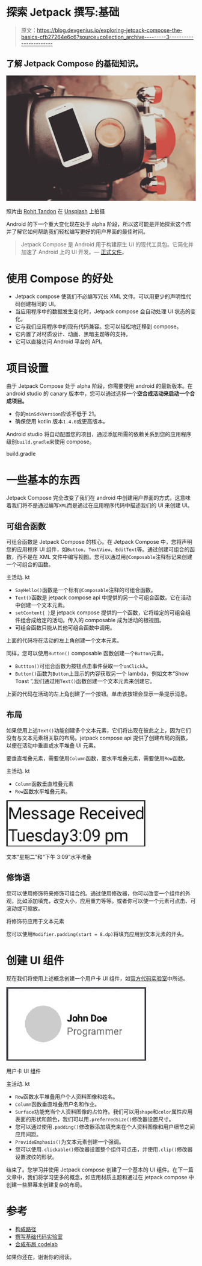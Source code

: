 # 探索 Jetpack 撰写:基础

> 原文：<https://blog.devgenius.io/exploring-jetpack-compose-the-basics-cfb27264e6c6?source=collection_archive---------3----------------------->

## 了解 Jetpack Compose 的基础知识。

![](img/e75726010bd5dbaecb1f1606c776c602.png)

照片由 [Rohit Tandon](https://unsplash.com/@rohittandon?utm_source=medium&utm_medium=referral) 在 [Unsplash](https://unsplash.com?utm_source=medium&utm_medium=referral) 上拍摄

Android 的下一个重大变化现在处于 alpha 阶段，所以这可能是开始探索这个库并了解它如何帮助我们轻松编写更好的用户界面的最佳时间。

> Jetpack Compose 是 Android 用于构建原生 UI 的现代工具包。它简化并加速了 Android 上的 UI 开发。— [正式文件](https://developer.android.com/jetpack/compose)。

# 使用 Compose 的好处

*   Jetpack compose 使我们不必编写冗长 XML 文件。可以用更少的声明性代码创建相同的 UI。
*   当应用程序中的数据发生变化时，Jetpack compose 会自动处理 UI 状态的变化。
*   它与我们应用程序中的现有代码兼容。您可以轻松地迁移到 compose。
*   它内置了对材质设计、动画、黑暗主题等的支持。
*   它可以直接访问 Android 平台的 API。

# 项目设置

由于 Jetpack Compose 处于 alpha 阶段，你需要使用 android 的最新版本。在 android studio 的 canary 版本中，您可以通过选择一个**空合成活动来启动一个合成项目。**

*   你的`minSdkVersion`应该不低于 21。
*   确保使用 kotlin 版本`1.4.0`或更高版本。

Android studio 将自动配置您的项目，通过添加所需的依赖关系到您的应用程序级别`build.gradle`来使用 compose。

build.gradle

# 一些基本的东西

Jetpack Compose 完全改变了我们在 android 中创建用户界面的方式，这意味着我们将不是通过编写`XML`而是通过在应用程序代码中描述我们的 UI 来创建 UI。

## 可组合函数

可组合函数是 Jetpack Compose 的核心。在 Jetpack Compose 中，您将声明您的应用程序 UI 组件，如`Button`、`TextView`、`EditText`等。通过创建可组合的函数，而不是在 XML 文件中编写视图。您可以通过用`@Composable`注释标记来创建一个可组合的函数。

主活动. kt

*   `SayHello()`函数是一个标有`@Composable`注释的可组合函数。
*   `Text()`函数是 jetpack compose api 中提供的另一个可组合函数。它在活动中创建一个文本元素。
*   `setContent{ }`是 jetpack compose 提供的一个函数，它将给定的可组合组件组合成给定的活动。传入的 composable 成为活动的根视图。
*   可组合函数只能从其他可组合函数中调用。

上面的代码将在活动的左上角创建一个文本元素。

同样，您可以使用`Button()` composable 函数创建一个`Button`元素。

*   `Buttton()`可组合函数为按钮点击事件获取一个`onClick`λ。
*   `Button()`函数为`Button`上显示的内容获取另一个 lambda，例如文本“Show Toast ”,我们通过用`Text()`函数创建一个文本元素来创建它。

上面的代码在活动的左上角创建了一个按钮。单击该按钮会显示一条提示消息。

## 布局

如果使用上述`Text()`功能创建多个文本元素，它们将出现在彼此之上，因为它们没有与文本元素相关联的布局。jetpack compose api 提供了创建布局的函数，以便在活动中垂直或水平堆叠 UI 元素。

要垂直堆叠元素，需要使用`Column`函数，要水平堆叠元素，需要使用`Row`函数。

主活动. kt

*   `Column`函数垂直堆叠元素
*   `Row`函数水平堆叠元素。

![](img/cdc61c15b64819984e6332e9806f0da2.png)

文本“星期二”和“下午 3:09”水平堆叠

## 修饰语

您可以使用修饰符来修饰可组合的。通过使用修改器，你可以改变一个组件的外观，比如添加填充，改变大小，应用重力等等。或者你可以使一个元素可点击、可滚动或可缩放。

将修饰符应用于文本元素

您可以使用`Modifier.padding(start = 8.dp)`将填充应用到文本元素的开头。

# 创建 UI 组件

现在我们将使用上述概念创建一个用户卡 UI 组件，如[官方代码实验室](https://developer.android.com/codelabs/jetpack-compose-layouts)中所述。

![](img/b4ad0ae5921bc1a99de3da004b489ae5.png)

用户卡 UI 组件

主活动. kt

*   `Row`函数水平堆叠用户个人资料图像和姓名。
*   `Column`函数垂直堆叠用户名和作业。
*   `Surface`功能充当个人资料图像的占位符。我们可以用`shape`和`color`属性应用表面的形状和颜色，我们可以用`.preferredSize()`修改器设置尺寸。
*   您可以通过使用`.padding()`修改器添加填充来在个人资料图像和用户细节之间应用间距。
*   `ProvideEmphasis()`为文本元素创建一个强调。
*   您可以使用`.clickable()`修改器设置整个组件可点击，并使用`.clip()`修改器设置波纹的形状。

结束了。您学习并使用 Jetpack compose 创建了一个基本的 UI 组件。在下一篇文章中，我们将学习更多的概念，如应用材质主题和通过在 jetpack compose 中创建一些屏幕来创建复杂的布局。

# 参考

*   [构成路径](https://developer.android.com/courses/pathways/compose)
*   [撰写基础代码实验室](https://developer.android.com/codelabs/jetpack-compose-basics)
*   [合成布局 codelab](https://developer.android.com/codelabs/jetpack-compose-layouts)

如果你还在，谢谢你的阅读。